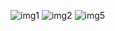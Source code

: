 ![img1](https://github.com/emanmohsinqazi/eccommerce-updatee/assets/104444985/5aecefda-944e-41a2-a642-6f9ada1c47d0)
![img2](https://github.com/emanmohsinqazi/eccommerce-updatee/assets/104444985/53e05f02-c70c-4e2e-963b-7a181ae2555d)
![img5](https://github.com/emanmohsinqazi/eccommerce-updatee/assets/104444985/13041993-a769-4015-b0e9-bd3ca5e5baca)
